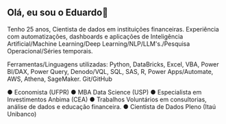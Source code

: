 ## Olá, eu sou o Eduardo👋

<!--
**eduardo-de-lima-morais/eduardo-de-lima-morais** is a ✨ _special_ ✨ repository because its `README.md` (this file) appears on your GitHub profile.

Here are some ideas to get you started:

- 🔭 I’m currently working on ...
- 🌱 I’m currently learning ...
- 👯 I’m looking to collaborate on ...
- 🤔 I’m looking for help with ...
- 💬 Ask me about ...
- 📫 How to reach me: ...
- 😄 Pronouns: ...
- ⚡ Fun fact: ...
-->

Tenho 25 anos, Cientista de dados em instituições financeiras. Experiência com automatizações, dashboards e aplicações de Inteligência Artificial/Machine Learning/Deep Learning/NLP/LLM's./Pesquisa Operacional/Séries temporais.

Ferramentas/Linguagens utilizadas: Python, DataBricks, Excel, VBA, Power BI/DAX, Power Query, Denodo/VQL, SQL, SAS, R, Power Apps/Automate, AWS, Athena, SageMaker. Git/GitHub

● Economista (UFPR)
● MBA Data Science (USP)
● Especialista em Investimentos Anbima (CEA)
● Trabalhos Voluntários em consultorias, análise de dados e educação financeira.
● Cientista de Dados Pleno (Itaú Unibanco)
